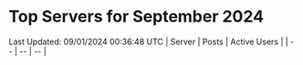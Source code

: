 # Top Servers for September 2024
Last Updated: 09/01/2024 00:36:48 UTC
| Server | Posts | Active Users |
| -- | -- | -- |
